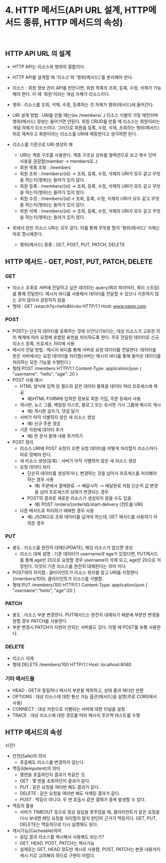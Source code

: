 # 4. HTTP 메서드(API URL 설계, HTTP메서드 종류, HTTP 메서드의 속성)

<br/>

## HTTP API URL 의 설계

- HTTP API는 리소스와 행위의 결합이다.
- HTTP API를 설계할 때 '리소스'와 '행위(메서드)'를 분리해야 한다.
- 리소스 : 회원 정보 관리 API를 만든다면, 회원 목록의 조회, 등록, 수정, 삭제가 가능해야 한다. 이 때 '회원'이라는 개념 자체가 리소스이다.
- 행위 : 리소스를 조회, 삭제, 수정, 등록하는 것 자체가 행위(메서드)에 들어간다.

- URI 설계 방법 : URI를 만들 때는(ex /members/..) 리소스 식별이 가장 메인이며 행위(메서드) 정보는 들어가면 안된다. 회원 CRUD를 만들 때 리소스는 회원이라는 개념 자체가 리소스이다. 그러므로 회원을 등록, 수정, 삭제, 조회하는 행위(메서드) 뒤로 제쳐두고 회원이라는 리소스를 URI에 매핑한다고 생각하면 된다.

- 리소스를 기준으로 URI 생성의 예

  - URI는 계층 구조를 사용한다. 계층 구조상 상위를 컬렉션으로 보고 복수 단어 사용을 권장함(member -> members로..)
  - 회원 목록 조회 : /members
  - 회원 조회 : /members/{id} -> 조회, 등록, 수정, 삭제의 URI가 모두 같고 무엇을 하는지(행위)는 들어가 있지 않다.
  - 회원 등록 : /members/{id} -> 조회, 등록, 수정, 삭제의 URI가 모두 같고 무엇을 하는지(행위)는 들어가 있지 않다.
  - 회원 수정 : /members/{id}-> 조회, 등록, 수정, 삭제의 URI가 모두 같고 무엇을 하는지(행위)는 들어가 있지 않다.
  - 회원 삭제 : /members/{id} -> 조회, 등록, 수정, 삭제의 URI가 모두 같고 무엇을 하는지(행위)는 들어가 있지 않다.

- 위에서 만든 리소스 URI는 모두 같다. 이를 통해 무엇을 할지 '행위(메서드)' 자체는 따로 명시해준다.
  - 행위(메서드) 종류 : GET, POST, PUT, PATCH, DELETE

## HTTP 메서드 - GET, POST, PUT, PATCH, DELETE

### GET

- 리소스 조회로 서버에 전달하고 싶은 데이터는 query(쿼리 파라미터, 쿼리 스트링)를 통해 전달한다. 메시지 바디를 사용해서 데이터를 전달할 수 있으나 지원하지 않는 곳이 많아서 권장하지 않음
- 형태 : GET /search?q=hello&hl=ko HTTP/1.1 Host: www.naver.com

### POST

- POST는 단순히 데이터를 등록하는 것에 쓰인다기보다는, 대상 리소스가 고유한 의미 체계에 따라 요청에 포함된 표현을 처리하도록 한다. 주로 전달된 데이터로 신규 리소스 등록, 프로세스 처리에 사용
- 메시지 전달 방법 : 메시지 바디를 통해 서버로 요청 데이터를 전달한다. 데이터를 받은 서버에서는 요청 데이터를 처리함(서버는 메시지 바디를 통해 들어온 데이터를 처리하는 모든 기능을 수행한다.)
- 형태
  POST /members HTTP/1.1
  Content-Type: application/json
  {
  "username": "hello",
  "age": 20
  }
- POST 사용 예시
  - HTML 양식에 입력 된 필드와 같은 데이터 블록을 데이터 처리 프로세스에 제공
    - 예)HTML FORM에 입력한 정보로 회원 가입, 주문 등에서 사용
  - 게시판, 뉴스 그룹, 메일링 리스트, 블로그 또는 유사한 기사 그룹에 메시지 게시
    - 예) 게시판 글쓰기, 댓글 달기
  - 서버가 아직 식별하지 않은 새 리소스 생성
    - 예) 신규 주문 생성
  - 기존 자원에 데이터 추가
    - 예) 한 문서 끝에 내용 추가하기
- POST 정리
  - 리소스 URI에 POST 요청이 오면 요청 데이터를 어떻게 처리할지 리소스마다 따로 정해야 한다.
  - 새 리소스 생성(등록) : 서버가 아직 식별하지 않은 새 리소스 생성
  - 요청 데이터 처리
    - 단순히 데이터를 생성하거나, 변경하는 것을 넘어서 프로세스를 처리해야 하는 경우 사용
      - 예) 주문에서 결제완료 -> 배달시작 -> 배달완료 처럼 단순히 값 변경을 넘어 프로세스의 상태가 변경되는 경우
    - POST의 결과로 새로운 리소스가 생성되지 않을 수도 있음
      - 예) POST /orders/{orderId}/start-delivery (컨트롤 URI)
  - 다른 메서드로 처리하기 애매한 경우 사용
    - 예) JSON으로 조회 데이터를 넘겨야 하는데, GET 메서드를 사용하기 어려운 경우

### PUT

- 용도 : 리소스를 완전히 대체(UPDATE), 해당 리소스가 없으면 생성
  - 리소스 대체 설명 : 기존 데이터가 username과 age가 있었다면, PUT메서드를 통해 age만 20으로 요청할 경우 username이 삭제 되고, age만 20으로 저장된다. 이것이 기존 리소스를 완전히 대체한다는 의미 이다.
- POST와의 차이점 : 클라이언트가 리소스 위치를 알고 URI를 지정한다(/members/100). 클라이언트가 리소스를 식별함.
- 형태
  PUT /members/100 HTTP/1.1
  Content-Type: application/json
  {
  "username":"hello",
  "age":20
  }

### PATCH

- 용도 : 리소스 부분 변경한다. PUT메서드는 완전히 대체되기 때문에 부문만 변경을 원할 경우 PATCH를 사용한다.
- 부분 변경시 PATCH가 지원이 안되는 서버들도 있다. 이럴 때 POST를 보통 사용한다.

### DELETE

- 리소스 삭제
- 형태
  DELETE /members/100 HTTP/1.1
  Host: localhost:8080

### 기타 메서드들

- HEAD : GET과 동일하나 메시지 부분을 제외하고, 상태 줄과 헤더만 반환
- OPTIONS : 대상 리소스에 대한 통신 가능 옵션(메서드)을 설명(주로 CORS에서 사용)
- CONNECT : 대상 자원으로 식별되는 서버에 대한 터널을 설정
- TRACE : 대상 리소스에 대한 경로를 따라 메시지 루프백 테스트를 수행

## HTTP 메서드의 속성

사진1

- 안전(Safe)의 의미
  - 호출해도 리소스를 변경하지 않는다.
- 멱등(Idempotent)의 의미
  - 몇번을 호출하던지 결과가 똑같은 것.
  - GET : 몇 번을 조회하던지 결과가 같다.
  - PUT : 같은 요청을 여러번 해도 결과가 같다.
  - DELETE : 같은 요청을 여러번 해도 삭제된 결과가 같다.
  - POST : 멱등이 아니다. 두 번 호출시 같은 결제가 중복 발생할 수 있다.
- 멱등의 활용
  - 서버가 TIMEOUT 등으로 정상 응답을 못주었을 때, 클라이언트가 같은 요청을 다시 보내면 해당 요청을 처리할지 말지 판단의 근거가 멱등이다. GET, PUT, DELETE는 멱등하므로 다시 실행해도 된다.
- 캐시가능(Cacheable)의미
  - 응답 결과 리소스를 캐시해서 사용해도 되는가?
  - GET, HEAD, POST, PATCH는 캐시가능
  - 실제로는 GET, HEAD 정도만 캐시로 사용함, POST, PATCH는 본문 내용까지 캐시 키로 고려해야 하므로 구현이 어렵다.
